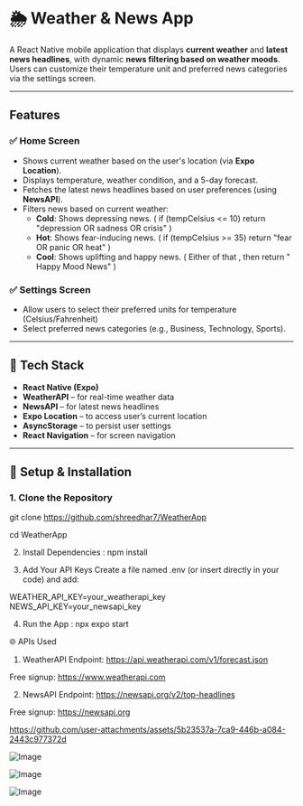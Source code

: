 # 🌦️ Weather & News App

A React Native mobile application that displays **current weather** and **latest news headlines**, with dynamic **news filtering based on weather moods**. Users can customize their temperature unit and preferred news categories via the settings screen.

---


##  Features

### ✅ Home Screen
- Shows current weather based on the user's location (via **Expo Location**).
- Displays temperature, weather condition, and a 5-day forecast.
- Fetches the latest news headlines based on user preferences (using **NewsAPI**).
- Filters news based on current weather:
  -  **Cold**: Shows depressing news. (  if (tempCelsius <= 10) return "depression OR sadness OR crisis" )
  -  **Hot**: Shows fear-inducing news. ( if (tempCelsius >= 35) return "fear OR panic OR heat" )
  -  **Cool**: Shows uplifting and happy news. ( Either of that , then return " Happy Mood News" )

### ✅ Settings Screen
-  Allow users to select their preferred units for temperature
 (Celsius/Fahrenheit)
- Select preferred news categories (e.g., Business, Technology, Sports).


---

## 🔧 Tech Stack

- **React Native (Expo)**
- **WeatherAPI** – for real-time weather data
- **NewsAPI** – for latest news headlines
- **Expo Location** – to access user’s current location
- **AsyncStorage** – to persist user settings
- **React Navigation** – for screen navigation

---

## 🚀 Setup & Installation

### 1. Clone the Repository
git clone https://github.com/shreedhar7/WeatherApp

cd WeatherApp

2. Install Dependencies : 
npm install


4. Add Your API Keys
Create a file named .env (or insert directly in your code) and add:


WEATHER_API_KEY=your_weatherapi_key
NEWS_API_KEY=your_newsapi_key


4. Run the App : 
npx expo start


🌐 APIs Used
1. WeatherAPI
Endpoint: https://api.weatherapi.com/v1/forecast.json

Free signup: https://www.weatherapi.com

2. NewsAPI
Endpoint: https://newsapi.org/v2/top-headlines

Free signup: https://newsapi.org


https://github.com/user-attachments/assets/5b23537a-7ca9-446b-a084-2443c977372d


![Image](https://github.com/user-attachments/assets/0587879c-627f-4b00-ac45-d4554386166e)

![Image](https://github.com/user-attachments/assets/4131903a-0a1d-4611-b5aa-8494f2ee889c)

![Image](https://github.com/user-attachments/assets/f276c55d-bda2-4d71-aa24-3e18215b0261)











